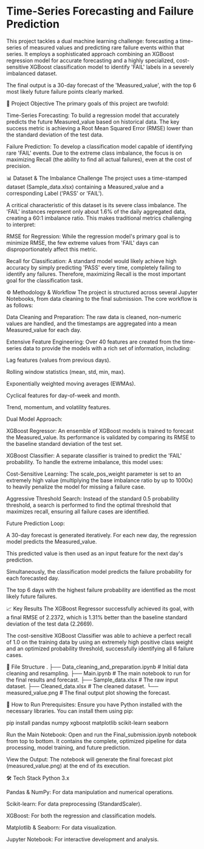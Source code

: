 # Time-Series Forecasting and Failure Prediction
This project tackles a dual machine learning challenge: forecasting a time-series of measured values and predicting rare failure events within that series. It employs a sophisticated approach combining an XGBoost regression model for accurate forecasting and a highly specialized, cost-sensitive XGBoost classification model to identify 'FAIL' labels in a severely imbalanced dataset.

The final output is a 30-day forecast of the 'Measured_value', with the top 6 most likely future failure points clearly marked.

🎯 Project Objective
The primary goals of this project are twofold:

Time-Series Forecasting: To build a regression model that accurately predicts the future Measured_value based on historical data. The key success metric is achieving a Root Mean Squared Error (RMSE) lower than the standard deviation of the test data.

Failure Prediction: To develop a classification model capable of identifying rare 'FAIL' events. Due to the extreme class imbalance, the focus is on maximizing Recall (the ability to find all actual failures), even at the cost of precision.

📊 Dataset & The Imbalance Challenge
The project uses a time-stamped dataset (Sample_data.xlsx) containing a Measured_value and a corresponding Label ('PASS' or 'FAIL').

A critical characteristic of this dataset is its severe class imbalance. The 'FAIL' instances represent only about 1.6% of the daily aggregated data, creating a 60:1 imbalance ratio. This makes traditional metrics challenging to interpret:

RMSE for Regression: While the regression model's primary goal is to minimize RMSE, the few extreme values from 'FAIL' days can disproportionately affect this metric.

Recall for Classification: A standard model would likely achieve high accuracy by simply predicting 'PASS' every time, completely failing to identify any failures. Therefore, maximizing Recall is the most important goal for the classification task.

⚙️ Methodology & Workflow
The project is structured across several Jupyter Notebooks, from data cleaning to the final submission. The core workflow is as follows:

Data Cleaning and Preparation: The raw data is cleaned, non-numeric values are handled, and the timestamps are aggregated into a mean Measured_value for each day.

Extensive Feature Engineering: Over 40 features are created from the time-series data to provide the models with a rich set of information, including:

Lag features (values from previous days).

Rolling window statistics (mean, std, min, max).

Exponentially weighted moving averages (EWMAs).

Cyclical features for day-of-week and month.

Trend, momentum, and volatility features.

Dual Model Approach:

XGBoost Regressor: An ensemble of XGBoost models is trained to forecast the Measured_value. Its performance is validated by comparing its RMSE to the baseline standard deviation of the test set.

XGBoost Classifier: A separate classifier is trained to predict the 'FAIL' probability. To handle the extreme imbalance, this model uses:

Cost-Sensitive Learning: The scale_pos_weight parameter is set to an extremely high value (multiplying the base imbalance ratio by up to 1000x) to heavily penalize the model for missing a failure case.

Aggressive Threshold Search: Instead of the standard 0.5 probability threshold, a search is performed to find the optimal threshold that maximizes recall, ensuring all failure cases are identified.

Future Prediction Loop:

A 30-day forecast is generated iteratively. For each new day, the regression model predicts the Measured_value.

This predicted value is then used as an input feature for the next day's prediction.

Simultaneously, the classification model predicts the failure probability for each forecasted day.

The top 6 days with the highest failure probability are identified as the most likely future failures.

📈 Key Results
The XGBoost Regressor successfully achieved its goal, with a final RMSE of 2.2372, which is 1.31% better than the baseline standard deviation of the test data (2.2669).

The cost-sensitive XGBoost Classifier was able to achieve a perfect recall of 1.0 on the training data by using an extremely high positive class weight and an optimized probability threshold, successfully identifying all 6 failure cases.

📁 File Structure
.
├── Data_cleaning_and_preparation.ipynb # Initial data cleaning and resampling.
├── Main.ipynb                          # The main notebook to run for the final results and forecast.
├── Sample_data.xlsx                    # The raw input dataset.
├── Cleaned_data.xlsx                   # The cleaned dataset.
└── measured_value.png                  # The final output plot showing the forecast.

🚀 How to Run
Prerequisites: Ensure you have Python installed with the necessary libraries. You can install them using pip:

pip install pandas numpy xgboost matplotlib scikit-learn seaborn

Run the Main Notebook: Open and run the Final_submission.ipynb notebook from top to bottom. It contains the complete, optimized pipeline for data processing, model training, and future prediction.

View the Output: The notebook will generate the final forecast plot (measured_value.png) at the end of its execution.

🛠️ Tech Stack
Python 3.x

Pandas & NumPy: For data manipulation and numerical operations.

Scikit-learn: For data preprocessing (StandardScaler).

XGBoost: For both the regression and classification models.

Matplotlib & Seaborn: For data visualization.

Jupyter Notebook: For interactive development and analysis.
